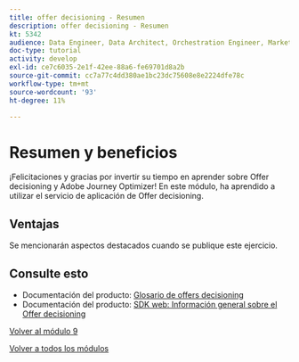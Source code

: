 ```yaml
---
title: offer decisioning - Resumen
description: offer decisioning - Resumen
kt: 5342
audience: Data Engineer, Data Architect, Orchestration Engineer, Marketer
doc-type: tutorial
activity: develop
exl-id: ce7c6035-2e1f-42ee-88a6-fe69701d8a2b
source-git-commit: cc7a77c4dd380ae1bc23dc75608e8e2224dfe78c
workflow-type: tm+mt
source-wordcount: '93'
ht-degree: 11%

---
```


# Resumen y beneficios

¡Felicitaciones y gracias por invertir su tiempo en aprender sobre Offer decisioning y Adobe Journey Optimizer!
En este módulo, ha aprendido a utilizar el servicio de aplicación de Offer decisioning.

## Ventajas

Se mencionarán aspectos destacados cuando se publique este ejercicio.

## Consulte esto

- Documentación del producto: [Glosario de offers decisioning](https://experienceleague.adobe.com/docs/journey-optimizer/using/offer-decisioniong/get-started-decision/starting-offer-decisioning.html#glossary?lang=en)
- Documentación del producto: [SDK web: Información general sobre el Offer decisioning](https://experienceleague.adobe.com/docs/experience-platform/edge/personalization/offer-decisioning/offer-decisioning-overview.html?lang=es)

[Volver al módulo 9](./offer-decisioning.md)

[Volver a todos los módulos](../../overview.md)
